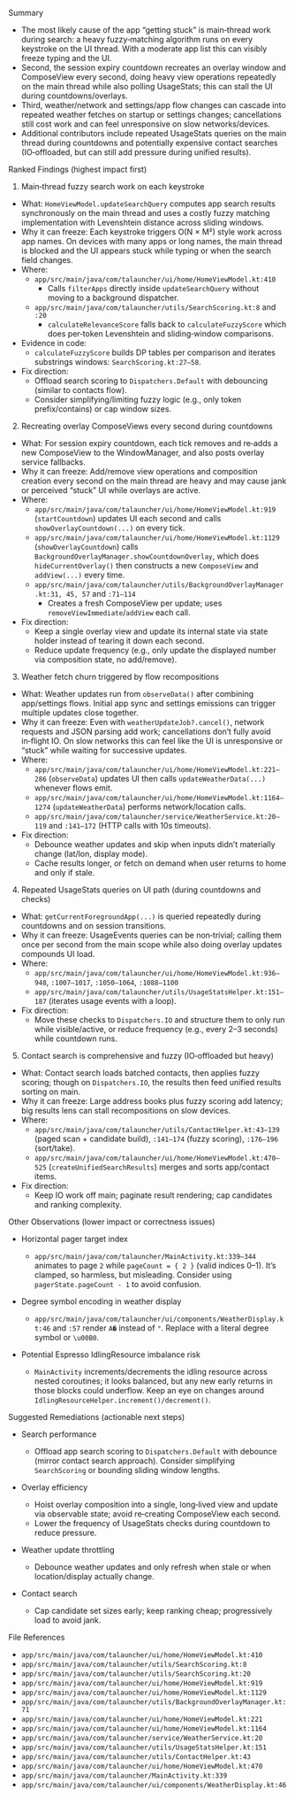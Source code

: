 Summary

- The most likely cause of the app “getting stuck” is main‑thread work during search: a heavy fuzzy‑matching algorithm runs on every keystroke on the UI thread. With a moderate app list this can visibly freeze typing and the UI.
- Second, the session expiry countdown recreates an overlay window and ComposeView every second, doing heavy view operations repeatedly on the main thread while also polling UsageStats; this can stall the UI during countdowns/overlays.
- Third, weather/network and settings/app flow changes can cascade into repeated weather fetches on startup or settings changes; cancellations still cost work and can feel unresponsive on slow networks/devices.
- Additional contributors include repeated UsageStats queries on the main thread during countdowns and potentially expensive contact searches (IO‑offloaded, but can still add pressure during unified results).

Ranked Findings (highest impact first)

1) Main‑thread fuzzy search work on each keystroke
- What: `HomeViewModel.updateSearchQuery` computes app search results synchronously on the main thread and uses a costly fuzzy matching implementation with Levenshtein distance across sliding windows.
- Why it can freeze: Each keystroke triggers O(N × M²) style work across app names. On devices with many apps or long names, the main thread is blocked and the UI appears stuck while typing or when the search field changes.
- Where:
  - `app/src/main/java/com/talauncher/ui/home/HomeViewModel.kt:410`
    - Calls `filterApps` directly inside `updateSearchQuery` without moving to a background dispatcher.
  - `app/src/main/java/com/talauncher/utils/SearchScoring.kt:8` and `:20`
    - `calculateRelevanceScore` falls back to `calculateFuzzyScore` which does per‑token Levenshtein and sliding‑window comparisons.
- Evidence in code:
  - `calculateFuzzyScore` builds DP tables per comparison and iterates substrings windows: `SearchScoring.kt:27–58`.
- Fix direction:
  - Offload search scoring to `Dispatchers.Default` with debouncing (similar to contacts flow).
  - Consider simplifying/limiting fuzzy logic (e.g., only token prefix/contains) or cap window sizes.

2) Recreating overlay ComposeViews every second during countdowns
- What: For session expiry countdown, each tick removes and re‑adds a new ComposeView to the WindowManager, and also posts overlay service fallbacks.
- Why it can freeze: Add/remove view operations and composition creation every second on the main thread are heavy and may cause jank or perceived “stuck” UI while overlays are active.
- Where:
  - `app/src/main/java/com/talauncher/ui/home/HomeViewModel.kt:919` (`startCountdown`) updates UI each second and calls `showOverlayCountdown(...)` on every tick.
  - `app/src/main/java/com/talauncher/ui/home/HomeViewModel.kt:1129` (`showOverlayCountdown`) calls `BackgroundOverlayManager.showCountdownOverlay`, which does `hideCurrentOverlay()` then constructs a new `ComposeView` and `addView(...)` every time.
  - `app/src/main/java/com/talauncher/utils/BackgroundOverlayManager.kt:31, 45, 57` and `:71–114`
    - Creates a fresh ComposeView per update; uses `removeViewImmediate`/`addView` each call.
- Fix direction:
  - Keep a single overlay view and update its internal state via state holder instead of tearing it down each second.
  - Reduce update frequency (e.g., only update the displayed number via composition state, no add/remove).

3) Weather fetch churn triggered by flow recompositions
- What: Weather updates run from `observeData()` after combining app/settings flows. Initial app sync and settings emissions can trigger multiple updates close together.
- Why it can freeze: Even with `weatherUpdateJob?.cancel()`, network requests and JSON parsing add work; cancellations don’t fully avoid in‑flight IO. On slow networks this can feel like the UI is unresponsive or “stuck” while waiting for successive updates.
- Where:
  - `app/src/main/java/com/talauncher/ui/home/HomeViewModel.kt:221–286` (`observeData`) updates UI then calls `updateWeatherData(...)` whenever flows emit.
  - `app/src/main/java/com/talauncher/ui/home/HomeViewModel.kt:1164–1274` (`updateWeatherData`) performs network/location calls.
  - `app/src/main/java/com/talauncher/service/WeatherService.kt:20–119` and `:141–172` (HTTP calls with 10s timeouts).
- Fix direction:
  - Debounce weather updates and skip when inputs didn’t materially change (lat/lon, display mode).
  - Cache results longer, or fetch on demand when user returns to home and only if stale.

4) Repeated UsageStats queries on UI path (during countdowns and checks)
- What: `getCurrentForegroundApp(...)` is queried repeatedly during countdowns and on session transitions.
- Why it can freeze: UsageEvents queries can be non‑trivial; calling them once per second from the main scope while also doing overlay updates compounds UI load.
- Where:
  - `app/src/main/java/com/talauncher/ui/home/HomeViewModel.kt:936–948`, `:1007–1017`, `:1050–1064`, `:1088–1100`
  - `app/src/main/java/com/talauncher/utils/UsageStatsHelper.kt:151–187` (iterates usage events with a loop).
- Fix direction:
  - Move these checks to `Dispatchers.IO` and structure them to only run while visible/active, or reduce frequency (e.g., every 2–3 seconds) while countdown runs.

5) Contact search is comprehensive and fuzzy (IO‑offloaded but heavy)
- What: Contact search loads batched contacts, then applies fuzzy scoring; though on `Dispatchers.IO`, the results then feed unified results sorting on main.
- Why it can freeze: Large address books plus fuzzy scoring add latency; big results lens can stall recompositions on slow devices.
- Where:
  - `app/src/main/java/com/talauncher/utils/ContactHelper.kt:43–139` (paged scan + candidate build), `:141–174` (fuzzy scoring), `:176–196` (sort/take).
  - `app/src/main/java/com/talauncher/ui/home/HomeViewModel.kt:470–525` (`createUnifiedSearchResults`) merges and sorts app/contact items.
- Fix direction:
  - Keep IO work off main; paginate result rendering; cap candidates and ranking complexity.

Other Observations (lower impact or correctness issues)

- Horizontal pager target index
  - `app/src/main/java/com/talauncher/MainActivity.kt:339–344` animates to page `2` while `pageCount = { 2 }` (valid indices 0–1). It’s clamped, so harmless, but misleading. Consider using `pagerState.pageCount - 1` to avoid confusion.

- Degree symbol encoding in weather display
  - `app/src/main/java/com/talauncher/ui/components/WeatherDisplay.kt:46` and `:57` render `A�` instead of `°`. Replace with a literal degree symbol or `\u00B0`.

- Potential Espresso IdlingResource imbalance risk
  - `MainActivity` increments/decrements the idling resource across nested coroutines; it looks balanced, but any new early returns in those blocks could underflow. Keep an eye on changes around `IdlingResourceHelper.increment()/decrement()`.

Suggested Remediations (actionable next steps)

- Search performance
  - Offload app search scoring to `Dispatchers.Default` with debounce (mirror contact search approach). Consider simplifying `SearchScoring` or bounding sliding window lengths.

- Overlay efficiency
  - Hoist overlay composition into a single, long‑lived view and update via observable state; avoid re‑creating ComposeView each second.
  - Lower the frequency of UsageStats checks during countdown to reduce pressure.

- Weather update throttling
  - Debounce weather updates and only refresh when stale or when location/display actually change.

- Contact search
  - Cap candidate set sizes early; keep ranking cheap; progressively load to avoid jank.

File References

- `app/src/main/java/com/talauncher/ui/home/HomeViewModel.kt:410`
- `app/src/main/java/com/talauncher/utils/SearchScoring.kt:8`
- `app/src/main/java/com/talauncher/utils/SearchScoring.kt:20`
- `app/src/main/java/com/talauncher/ui/home/HomeViewModel.kt:919`
- `app/src/main/java/com/talauncher/ui/home/HomeViewModel.kt:1129`
- `app/src/main/java/com/talauncher/utils/BackgroundOverlayManager.kt:71`
- `app/src/main/java/com/talauncher/ui/home/HomeViewModel.kt:221`
- `app/src/main/java/com/talauncher/ui/home/HomeViewModel.kt:1164`
- `app/src/main/java/com/talauncher/service/WeatherService.kt:20`
- `app/src/main/java/com/talauncher/utils/UsageStatsHelper.kt:151`
- `app/src/main/java/com/talauncher/utils/ContactHelper.kt:43`
- `app/src/main/java/com/talauncher/ui/home/HomeViewModel.kt:470`
- `app/src/main/java/com/talauncher/MainActivity.kt:339`
- `app/src/main/java/com/talauncher/ui/components/WeatherDisplay.kt:46`


